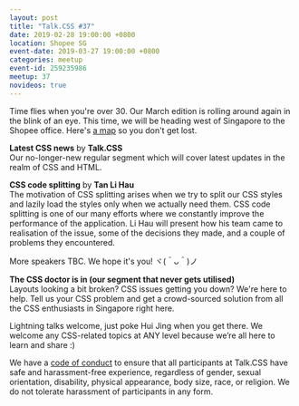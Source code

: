 ```yaml
---
layout: post
title: "Talk.CSS #37"
date: 2019-02-28 19:00:00 +0800
location: Shopee SG
event-date: 2019-03-27 19:00:00 +0800
categories: meetup
event-id: 259235986
meetup: 37
novideos: true
---
```

Time flies when you're over 30. Our March edition is rolling around again in the blink of an eye. This time, we will be heading west of Singapore to the Shopee office. Here's [a map](https://www.google.com/maps/place/Shopee+SG/@1.291278,103.7846628,15z/data=!4m2!3m1!1s0x0:0x7ddf2e854cf6e4e4?ved=2ahUKEwi5jbz6z_vgAhVBP48KHWSEAmMQ_BIwFXoECAEQCA) so you don't get lost.

**Latest CSS news** by **Talk.CSS**  
Our no-longer-new regular segment which will cover latest updates in the realm of CSS and HTML.

**CSS code splitting** by **Tan Li Hau**  
The motivation of CSS splitting arises when we try to split our CSS styles and lazily load the styles only when we actually need them. CSS code splitting is one of our many efforts where we constantly improve the performance of the application. Li Hau will present how his team came to realisation of the issue, some of the decisions they made, and a couple of problems they encountered.

More speakers TBC. We hope it's you! ヾ(＾ᴗ＾)ノ 

**The CSS doctor is in (our segment that never gets utilised)**  
Layouts looking a bit broken? CSS issues getting you down? We're here to help. Tell us your CSS problem and get a crowd-sourced solution from all the CSS enthusiasts in Singapore right here.

Lightning talks welcome, just poke Hui Jing when you get there. We welcome any CSS-related topics at ANY level because we’re all here to learn and share :)

We have a [code of conduct](code-of-conduct) to ensure that all participants at Talk.CSS have safe and harassment-free  experience, regardless of gender, sexual orientation, disability, physical appearance, body size, race, or religion. We do not tolerate harassment of participants in any form.